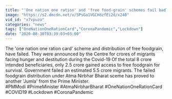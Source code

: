 ```yaml
---
title: "'One nation one ration' and 'free food-grain' schemes fail badly"
image: "https://s2.dmcdn.net/v/SPsGa1VGCHdzfEi2d/x240"
vid_id: "x7vpuzo"
categories: "news"
tags: ["OneNationOneRationCard","CoronaPandemic","Lockdown"]
date: "2020-08-30T03:39:03+03:00"
---
```

The 'one nation one ration card' scheme and distribution of free foodgrain, have failed. They were announced by the Centre for crores of migrants facing hunger and destitution during the Covid-19  Of the total 8 crore intended beneficiaries, only 2.5 crore gained access to free foodgrain for survival. Government failed an estimated 5.5 crore migrants. The failed foodgrain distribution under Atma Nirbhar Bharat sceme has proved to another 'Jumla' from the Prime Minister.  <br>#PMModi #PrimeMinister #AtmaNirbharBharat #OneNationOneRationCard #COVID19 #Lockdown  #CoronaPandemic
